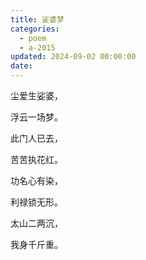 ```yaml
---
title: 娑婆梦
categories:
  - poem
  - a-2015
updated: 2024-09-02 00:00:00
date:
---
```


尘爱生娑婆，

浮云一场梦。

此门人已去，

苦苦执花红。

功名心有染，

利禄锁无形。

太山二两沉，

我身千斤重。